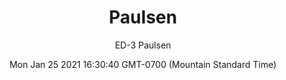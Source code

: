 ---
category: "wall_covering"
date: "Mon Jan 25 2021 16:30:40 GMT-0700 (Mountain Standard Time)"
description: "null"
designer: "Emily Donovan"
href: "https://www.areaenvironments.com/emily-donovan"
image_primary: "./img/ED+Paulsen+Art.jpg"
image_secondary: "./img/ED+Paulsen+Interior.jpg"
image_thumb: "./img/Emily+Donovan.png"
manufacturer: "Area Environments"
slug: "/manufacturers/area_environments/wall_covering/paulsen"
subtitle: "ED-3  Paulsen"
tags:
  - "area_environments"
  - "wall_covering"
title: "Paulsen"
---
